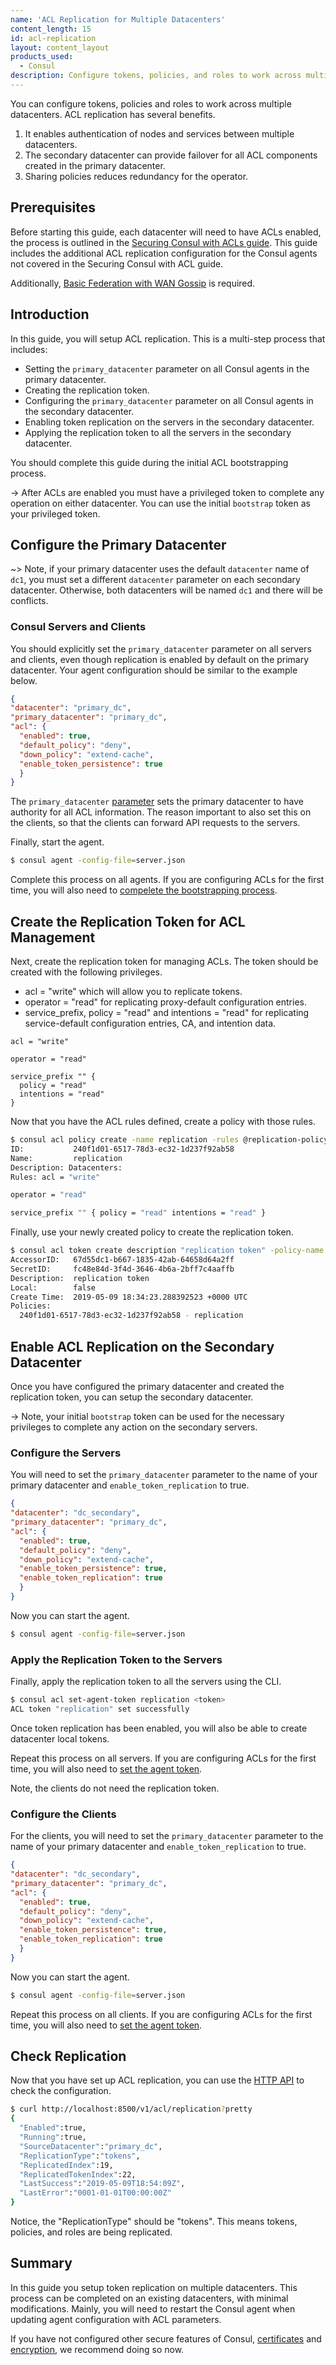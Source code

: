```yaml
---
name: 'ACL Replication for Multiple Datacenters'
content_length: 15
id: acl-replication
layout: content_layout
products_used:
  - Consul
description: Configure tokens, policies, and roles to work across multiple datacenters.
---
```


You can configure tokens, policies and roles to work across multiple datacenters. ACL replication has several benefits. 

1. It enables authentication of nodes and services between multiple datacenters. 
1. The secondary datacenter can provide failover for all ACL components created in the primary datacenter. 
1. Sharing policies reduces redundancy for the operator.

## Prerequisites

Before starting this guide, each datacenter will need to have ACLs enabled, the process is outlined in the [Securing Consul with ACLs
guide](/consul/security-networking/production-acls). This guide includes the additional ACL replication configuration for the Consul
agents not covered in the Securing Consul with ACL guide. 

Additionally,
[Basic Federation with WAN Gossip](/consul/security-networking/datacenters) is required. 

## Introduction 

In this guide, you will setup ACL replication. This is a multi-step process
that includes:

- Setting the `primary_datacenter` parameter on all Consul agents in the primary datacenter.  
- Creating the replication token.  
- Configuring the `primary_datacenter` parameter on all Consul agents in the secondary datacenter.  
- Enabling token replication on the servers in the secondary datacenter.  
- Applying the replication token to all the servers in the secondary datacenter. 

You should complete this guide during the initial ACL bootstrapping
process. 

-> After ACLs are enabled you must have a privileged token to complete any
operation on either datacenter. You can use the initial
`bootstrap` token as your privileged token.

## Configure the Primary Datacenter

~> Note, if your primary datacenter uses the default `datacenter` name of
`dc1`, you must set a different `datacenter` parameter on each secondary datacenter.
Otherwise, both datacenters will be named `dc1` and there will be conflicts.

### Consul Servers and Clients

You should explicitly set the `primary_datacenter` parameter on all servers
and clients, even though replication is enabled by default on the primary
datacenter. Your agent configuration should be similar to the example below.  

```json 
{ 
"datacenter": "primary_dc", 
"primary_datacenter": "primary_dc",
"acl": { 
  "enabled": true, 
  "default_policy": "deny", 
  "down_policy": "extend-cache",
  "enable_token_persistence": true 
  } 
} 
```

The `primary_datacenter`
[parameter](https://www.consul.io/docs/agent/options.html#primary_datacenter)
sets the primary datacenter to have authority for all ACL information. The reason
important to also set this on the clients, so that the clients can forward API
requests to the servers. 

Finally, start the agent.

```sh 
$ consul agent -config-file=server.json 
```

Complete this process on all agents. If you are configuring ACLs for the
first time, you will also need to [compelete the bootstrapping process](/consul/security-networking/production-acls).

## Create the Replication Token for ACL Management

Next, create the replication token for managing ACLs. The token should be
created with the following privileges.

- acl = "write" which will allow you to replicate tokens.  
- operator = "read" for replicating proxy-default configuration entries.
- service_prefix, policy = "read" and intentions = "read" for replicating
service-default configuration entries, CA, and intention data. 

```hcl 
acl = "write"

operator = "read"

service_prefix "" { 
  policy = "read" 
  intentions = "read" 
} 
```

Now that you have the ACL rules defined, create a policy with those rules. 

```sh 
$ consul acl policy create -name replication -rules @replication-policy.hcl 
ID:           240f1d01-6517-78d3-ec32-1d237f92ab58
Name:         replication 
Description: Datacenters: 
Rules: acl = "write"

operator = "read"

service_prefix "" { policy = "read" intentions = "read" } 
```

Finally, use your newly created policy to create the replication token.

```sh 
$ consul acl token create description "replication token" -policy-name replication 
AccessorID:   67d55dc1-b667-1835-42ab-64658d64a2ff 
SecretID:     fc48e84d-3f4d-3646-4b6a-2bff7c4aaffb 
Description:  replication token 
Local:        false
Create Time:  2019-05-09 18:34:23.288392523 +0000 UTC 
Policies: 
  240f1d01-6517-78d3-ec32-1d237f92ab58 - replication 
```

## Enable ACL Replication on the Secondary Datacenter

Once you have configured the primary datacenter and created the replication
token, you can setup the secondary datacenter. 

-> Note, your initial `bootstrap` token can be used for the necessary
privileges to complete any action on the secondary servers. 

### Configure the Servers 

You will need to set the `primary_datacenter` parameter to the name of your
primary datacenter and `enable_token_replication` to true.  

```json 
{ 
"datacenter": "dc_secondary", 
"primary_datacenter": "primary_dc", 
"acl": { 
  "enabled": true, 
  "default_policy": "deny", 
  "down_policy": "extend-cache", 
  "enable_token_persistence": true,
  "enable_token_replication": true
  } 
} 
```

Now you can start the agent.

```sh 
$ consul agent -config-file=server.json 
``` 

### Apply the Replication Token to the Servers

Finally, apply the replication token to all the servers using the CLI. 

```sh 
$ consul acl set-agent-token replication <token> 
ACL token "replication" set successfully 
```

Once token replication has been enabled, you will also be able to create
datacenter local tokens.

Repeat this process on all servers. If you are configuring ACLs for the
first time, you will also need to [set the agent token](/consul/security-networking/production-acls#add-the-token-to-the-agent).

Note, the clients do not need the replication token.

### Configure the Clients

For the clients, you will need to set the `primary_datacenter` parameter to the
name of your primary datacenter and `enable_token_replication` to true.

```json 
{ 
"datacenter": "dc_secondary", 
"primary_datacenter": "primary_dc",
"acl": { 
  "enabled": true, 
  "default_policy": "deny", 
  "down_policy": "extend-cache", 
  "enable_token_persistence": true, 
  "enable_token_replication": true 
  } 
} 
```

Now you can start the agent.

```sh 
$ consul agent -config-file=server.json 
``` 

Repeat this process on all clients. If you are configuring ACLs for the
first time, you will also need to [set the agent token](/consul/security-networking/production-acls#add-the-token-to-the-agent). 

## Check Replication 

Now that you have set up ACL replication, you can use the [HTTP API](https://www.consul.io/api/acl/acl.html#check-acl-replication) to check
the configuration.

```sh 
$ curl http://localhost:8500/v1/acl/replication?pretty
{
  "Enabled":true,
  "Running":true,
  "SourceDatacenter":"primary_dc",
  "ReplicationType":"tokens",
  "ReplicatedIndex":19,
  "ReplicatedTokenIndex":22,
  "LastSuccess":"2019-05-09T18:54:09Z",
  "LastError":"0001-01-01T00:00:00Z"
}
```

Notice, the "ReplicationType" should be "tokens". This means tokens, policies,
and roles are being replicated. 

## Summary

In this guide you setup token replication on multiple datacenters. This process can be completed on an existing datacenters, with minimal 
modifications. Mainly, you will need to restart the Consul agent when updating
agent configuration with ACL parameters. 

If you have not configured other secure features of Consul,
[certificates](consul/security-networking/certificates) and
[encryption](consul/security-networking/agent-encryption),
we recommend doing so now. 
